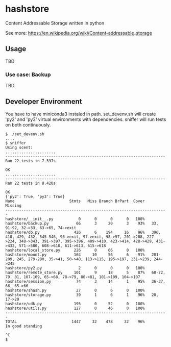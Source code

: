 # hashstore

Content Addressable Storage written in python

See more: https://en.wikipedia.org/wiki/Content-addressable_storage

## Usage

TBD

### Use case: Backup

TBD

## Developer Environment

You have to have miniconda3 instaled in path. set_devenv.sh will create 'py2' and
'py3' virtual environments with dependencies. sniffer will run tests on both
continuously.

```
$ ./set_devenv.sh
....
$ sniffer
Using scent:
......................
----------------------------------------------------------------------
Ran 22 tests in 7.597s

OK
......................
----------------------------------------------------------------------
Ran 22 tests in 8.420s

OK
{'py2': True, 'py3': True}
Name                        Stmts   Miss Branch BrPart  Cover   Missing
-----------------------------------------------------------------------
hashstore/__init__.py           0      0      0      0   100%
hashstore/backup.py            66      3     20      3    93%   33, 91-92, 32->33, 63->65, 74->exit
hashstore/db.py               426      6    194     16    96%   396, 410, 429, 432, 545-546, 96->exit, 97->exit, 98->97, 201->208, 227->224, 348->343, 391->397, 395->396, 409->410, 423->414, 428->429, 431->432, 571->580, 608->610, 611->613, 615->618
hashstore/local_store.py      226      0     66      0   100%
hashstore/mount.py            164     10     56      6    91%   201-209, 245, 279-280, 35->41, 50->48, 113->115, 195->197, 231->239, 244->245
hashstore/py2.py                2      0      0      0   100%
hashstore/remote_store.py     101      9     18      5    87%   68-72, 79, 81, 107-109, 65->68, 78->79, 80->81, 101->109, 104->107
hashstore/session.py           74      3     14      1    95%   36-37, 66, 65->66
hashstore/shash.py             27      0      6      0   100%
hashstore/storage.py           39      1      6      1    96%   20, 17->20
hashstore/udk.py              195      0     52      0   100%
hashstore/utils.py            127      0     46      0   100%
-----------------------------------------------------------------------
TOTAL                        1447     32    478     32    96%
In good standing

^C
$
```